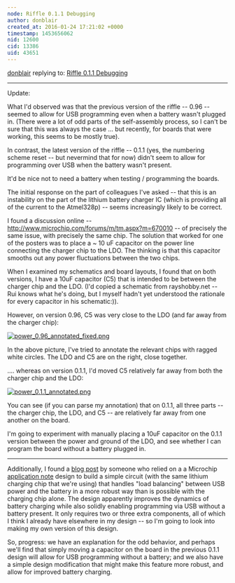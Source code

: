 ```yaml
---
node: Riffle 0.1.1 Debugging
author: donblair
created_at: 2016-01-24 17:21:02 +0000
timestamp: 1453656062
nid: 12600
cid: 13386
uid: 43651
---
```




[donblair](../profile/donblair) replying to: [Riffle 0.1.1 Debugging](../notes/donblair/01-21-2016/riffle-0-1-1-debugging)

----
Update:

What I'd observed was that the previous version of the riffle -- 0.96 -- seemed to allow for USB programming even when a battery wasn't plugged in.  (There were a lot of odd parts of the self-assembly process, so I can't be sure that this was always the case ... but recently, for boards that were working, this seems to be mostly true).  

In contrast, the latest version of the riffle -- 0.1.1 (yes, the numbering scheme reset -- but nevermind that for now) didn't seem to allow for programming over USB when the battery wasn't present.

It'd be nice not to need a battery when testing / programming the boards.  

The initial response on the part of colleagues I've asked -- that this is an instability on the part of the lithium battery charger IC (which is providing all of the current to the Atmel328p) -- seems increasingly likely to be correct.

I found a discussion online -- http://www.microchip.com/forums/m/tm.aspx?m=670010 -- of precisely the same issue, with precisely the same chip.  The solution that worked for one of the posters was to place a ~ 10 uF capacitor on the power line connecting the charger chip to the LDO.  The thinking is that this capacitor smooths out any power fluctuations between the two chips.  

When I examined my schematics and board layouts, I found that on both versions, I have a 10uF capacitor (C5) that is intended to be between the charger chip and the LDO. (I'd copied a schematic from rayshobby.net -- Rui knows what he's doing, but I myself hadn't yet understood the rationale for every capacitor in his schematic:)). 

However, on version 0.96, C5 was very close to the LDO (and far away from the charger chip):

[![power_0.96_annotated_fixed.png](//i.publiclab.org/system/images/photos/000/013/791/medium/power_0.96_annotated_fixed.png)](//i.publiclab.org/system/images/photos/000/013/791/original/power_0.96_annotated_fixed.png)

In the above picture, I've tried to annotate the relevant chips with ragged white circles.  The LDO and C5 are on the right, close together.

.... whereas on version 0.1.1, I'd moved C5 relatively far away from both the charger chip and the LDO:

[![power_0.1.1_annotated.png](//i.publiclab.org/system/images/photos/000/013/792/medium/power_0.1.1_annotated.png)](//i.publiclab.org/system/images/photos/000/013/792/original/power_0.1.1_annotated.png)

You can see (if you can parse my annotation) that on 0.1.1, all three parts -- the charger chip, the LDO, and C5 -- are relatively far away from one another on the board. 

I'm going to experiment with manually placing a 10uF capacitor on the 0.1.1 version between the power and ground of the LDO, and see whether I can program the board without a battery plugged in.

-------------

Additionally, I found a [blog post](http://blog.zakkemble.co.uk/a-lithium-battery-charger-with-load-sharing/) by someone who relied on a a Microchip [application note](http://ww1.microchip.com/downloads/en/AppNotes/01149c.pdf) design to build a simple circuit (with the same lithium charging chip that we're using) that handles "load balancing" between USB power and the battery in a more robust way than is possible with the charging chip alone.  The design apparently improves the dynamics of battery charging while also solidly enabling programming via USB without a battery present.  It only requires two or three extra components, all of which I think I already have elsewhere in my design -- so I'm going to look into making my own version of this design.  

So, progress:  we have an explanation for the odd behavior, and perhaps we'll find that simply moving a capacitor on the board in the previous 0.1.1 design will allow for USB programming without a battery; and we also have a simple design modification that might make this feature more robust, and allow for improved battery charging.  